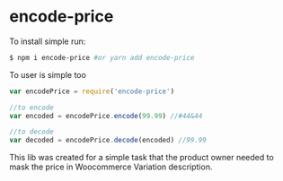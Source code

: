 # encode-price

To install simple run: 

```bash
$ npm i encode-price #or yarn add encode-price
```

To user is simple too

```javascript
var encodePrice = require('encode-price')

//to encode
var encoded = encodePrice.encode(99.99) //#44&44

//to decode
var decoded = encodePrice.decode(encoded) //99.99
```

This lib was created for a simple task that the product owner needed to mask the price in Woocommerce Variation description.
